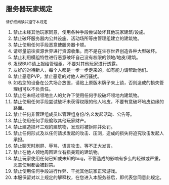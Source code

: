 ## 服务器玩家规定
`请仔细阅读并遵守本规定`

1. 禁止未经其他玩家同意，使用各种手段尝试破坏其他玩家建筑/设施。
2. 禁止破坏服务器内公共设施、活动场所等由管理组建立的建筑物。
3. 禁止使用任何手段恶意使服务器卡顿。
4. 请尽量前往资源世界进行资源收集。而不是在生存世界创造各种大型破坏。
5. 禁止利用模组特性进行恶意破坏自己没有权限的领地/地皮/建筑。
6. 发现BUG请上报给管理组，不要对其他玩家进行透露。
7. 友好的对待新人，每个人都是一步一步走来的，如有能力请帮助他们。
8. 禁止恶意PVP，禁止恶意的对他人进行骚扰。
9. 如若您的设备在公共场合放置，请贴上原版木牌子来上锁，否则造成的损失管理组可以不负责任。
10. 禁止在未经过领地主人的允许下使用任何手段破坏领地内建筑物。
11. 禁止使用任何手段尝试破坏未获得权限的他人地皮，不要有意破坏地皮边缘的路面。
12. 禁止任何非管理组成员以管理组身份/名义发起活动、公告等。
13. 禁止使用任何手段偷取其他玩家财产。
14. 禁止建造损坏三观的建筑物，发现将被拆除并处罚。
15. 禁止任何形式及以任何请求发起的攻击、压测，造成的损失将追究攻击发起人承担。
16. 禁止聊天时刷屏、辱骂、语言攻击、等不正大发言。
17. 禁止在他人领地周围建立有损美观的建筑物。
18. 禁止玩家使用任何已知或未知的bug，不管造成的影响有多么的轻微或严重，恶意使用都会被封禁。
19. 禁止使用任何手段进行作弊、干扰其他玩家正常游戏。
20. 本服保留对以上规定的解释权，在您进入本服务器后，即代表您同意此规定。